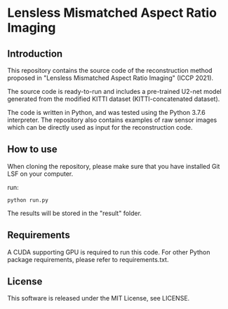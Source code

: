 # Lensless Mismatched Aspect Ratio Imaging

## Introduction
This repository contains the source code of the reconstruction method proposed in "Lensless Mismatched Aspect Ratio Imaging" (ICCP 2021).

The source code is ready-to-run and includes a pre-trained U2-net model generated from the modified KITTI dataset (KITTI-concatenated dataset).

The code is written in Python, and was tested using the Python 3.7.6 interpreter. The repository also contains examples of raw sensor images which can be directly used as input for the reconstruction code.
## How to use
When cloning the repository, please make sure that you have installed Git LSF on your computer.

run:
```
python run.py
```
The results will be stored in the "result" folder.

## Requirements
A CUDA supporting GPU is required to run this code.
For other Python package requirements, please refer to requirements.txt.

## License
This software is released under the MIT License, see LICENSE.
